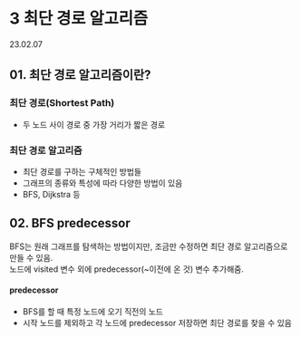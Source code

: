 # 3 최단 경로 알고리즘

23.02.07

## 01. 최단 경로 알고리즘이란?

### 최단 경로(Shortest Path)
- 두 노드 사이 경로 중 가장 거리가 짧은 경로

### 최단 경로 알고리즘
- 최단 경로를 구하는 구체적인 방법들
- 그래프의 종류와 특성에 따라 다양한 방법이 있음
- BFS, Dijkstra 등

## 02. BFS predecessor
BFS는 원래 그래프를 탐색하는 방법이지만, 조금만 수정하면 최단 경로 알고리즘으로 만들 수 있음.  
노드에 visited 변수 외에 predecessor(~이전에 온 것) 변수 추가해줌.  
#### predecessor
- BFS를 할 때 특정 노드에 오기 직전의 노드  
- 시작 노드를 제외하고 각 노드에 predecessor 저장하면 최단 경로를 찾을 수 있음
